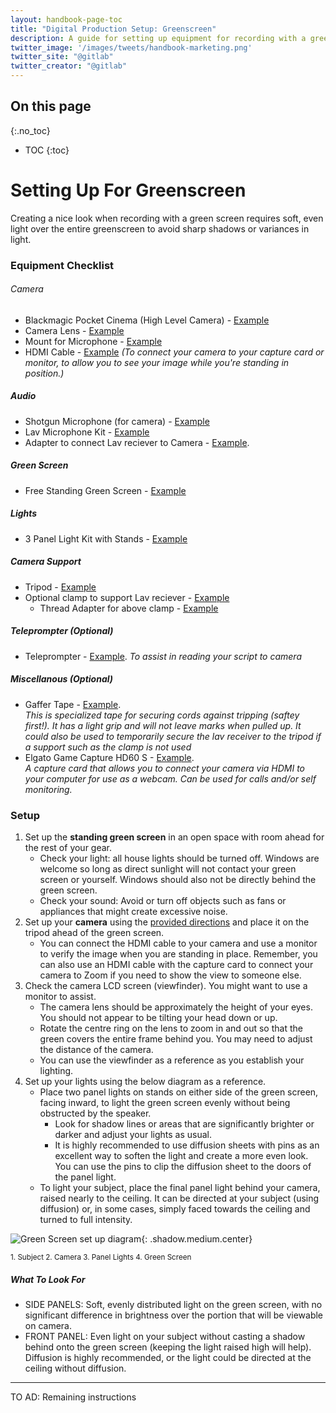 ```yaml
---
layout: handbook-page-toc
title: "Digital Production Setup: Greenscreen"
description: A guide for setting up equipment for recording with a greenscreen. 
twitter_image: '/images/tweets/handbook-marketing.png'
twitter_site: "@gitlab"
twitter_creator: "@gitlab"
---
```

## On this page
{:.no_toc}

- TOC
{:toc}

# Setting Up For Greenscreen

Creating a nice look when recording with a green screen requires soft, even light over the entire greenscreen to avoid sharp shadows or variances in light. 

### Equipment Checklist

###### Camera
- Blackmagic Pocket Cinema (High Level Camera) - [Example](https://www.bhphotovideo.com/c/product/1560510-REG/blackmagic_design_pocket_cinema_camera_4k.html)
- Camera Lens - [Example](https://www.bhphotovideo.com/c/product/1540746-REG/olympus_v314090bu000_m_zuiko_digital_ed_12_45mm.html)
- Mount for Microphone - [Example](https://docs.google.com/spreadsheets/d/1rKwZwP7hvYSqm3BL4wPmVNDQtYkXPSX3SfUElBIhX38/edit#gid=1367060180)
- HDMI Cable - [Example](https://www.bhphotovideo.com/c/product/751037-REG/Pearstone_hda_115_Standard_Series_HDMI_to.html) _(To connect your camera to your capture card or monitor, to allow you to see your image while you're standing in position.)_
##### Audio
- Shotgun Microphone (for camera) - [Example](https://www.bhphotovideo.com/c/product/1183909-REG/rode_videomicro_compact_on_camera.html?sts=pi&pim=Y)
- Lav Microphone Kit - [Example](https://www.bhphotovideo.com/c/product/1385594-REG/sennheiser_ew_112p_g4_a1_ew_112p_g4_camera.html?gclid=CjwKCAiAkan9BRAqEiwAP9X6UcPXPNWTfrUHoz9YxiCTsjaXN0MTO3lKNQGHjHAO9Ys68UAY2aOA2xoC3jkQAvD_BwE&pcur=CAD)
- Adapter to connect Lav reciever to Camera - [Example](https://www.bhphotovideo.com/c/product/1537930-REG/kondor_blue_kb_mxlr_16_bk_mini_xlr_male_to.html). 
##### Green Screen
- Free Standing Green Screen - [Example](https://www.bhphotovideo.com/c/product/910676-REG/lastolite_ll_lb7622_panoramic_background_13_chromakey.html)
##### Lights
- 3 Panel Light Kit with Stands - [Example](https://www.bhphotovideo.com/c/product/1492249-REG/gvm_800d_rgb_3l_800d_rgb_led_video_studio.html)
##### Camera Support
- Tripod - [Example](https://www.bhphotovideo.com/c/product/1527795-REG/manfrotto_mkelmii4bk_bh_element_mii_aluminum_tripod.html)
- Optional clamp to support Lav reciever - [Example](https://www.bhphotovideo.com/c/product/1422139-REG/smallrig_2164_multi_functional_crab_shaped_clamp.html)
     - Thread Adapter for above clamp - [Example](https://www.bhphotovideo.com/c/product/838895-REG/impact_ca_109_short_1_4_20_female_to.html) 
##### Teleprompter (Optional)
- Teleprompter - [Example](https://www.amazon.com/Glide-Gear-TMP100-Adjustable-Teleprompter/dp/B019AJOLEM). 
_To assist in reading your script to camera_   
##### Miscellanous (Optional)

- Gaffer Tape - [Example](https://www.bhphotovideo.com/c/product/812203-REG/General_Brand_001UPCG255MBLA_General_Brands_Pro_Gaffer_s.html).     
_This is specialized tape for securing cords against tripping (saftey first!). It has a light grip and will not leave marks when pulled up. It could also be used to temporarily secure the lav receiver to the tripod if a support such as the clamp is not used_
- Elgato Game Capture HD60 S - [Example](https://www.amazon.com/Elgato-Standalone-Recording-Zero-Lag-Passthrough/dp/B07XB6VNLJ/ref=sr_1_1_sspa?dchild=1&keywords=hd60%2Bs%2B&qid=1605213537&s=electronics&sr=1-1-spons&spLa=ZW5jcnlwdGVkUXVhbGlmaWVyPUEyTkFYRlBIWVExNkxJJmVuY3J5cHRlZElkPUEwMjUxNTc0MllDVUZSSDk4T0tWWSZlbmNyeXB0ZWRBZElkPUEwNDk5MDMwN1c1QkJYQ0FGWDhQJndpZGdldE5hbWU9c3BfYXRmJmFjdGlvbj1jbGlja1JlZGlyZWN0JmRvTm90TG9nQ2xpY2s9dHJ1ZQ&th=1).  
_A capture card that allows you to connect your camera via HDMI to your computer for use as a webcam. Can be used for calls and/or self monitoring._ 

 

### Setup

1. Set up the **standing green screen** in an open space with room ahead for the rest of your gear. 
      * Check your light: all house lights should be turned off. Windows are welcome so long as direct sunlight will not contact your green screen or yourself. Windows should also not be directly behind the green screen. 
      * Check your sound: Avoid or turn off objects such as fans or appliances that might create excessive noise.            
1. Set up your **camera** using the [provided directions](https://about.gitlab.com/handbook/marketing/inbound-marketing/content/digital-production/digital-production-equipment-list/black-magic-pocket-cinema-camera/) and place it on the tripod ahead of the green screen.
      * You can connect the HDMI cable to your camera and use a monitor to verify the image when you are standing in place. Remember, you can also use an HDMI cable with the capture card to connect your camera to Zoom if you need to show the view to someone else. 
1. Check the camera LCD screen (viewfinder). You might want to use a monitor to assist.
      * The camera lens should be approximately the height of your eyes. You should not appear to be tilting your head down or up. 
      * Rotate the centre ring on the lens to zoom in and out so that the green covers the entire frame behind you. You may need to adjust the distance of the camera. 
      * You can use the viewfinder as a reference as you establish your lighting. 
1. Set up your lights using the below diagram as a reference. 
      * Place two panel lights on stands on either side of the green screen, facing inward, to light the green screen evenly without being obstructed by the speaker. 
          * Look for shadow lines or areas that are significantly brighter or darker and adjust your lights  as usual. 
          * It is highly recommended to use diffusion sheets with pins as an excellent way to soften the light and create a more even look. You can use the pins to clip the diffusion sheet to the doors of the panel light. 
      * To light your subject, place the final panel light behind your camera, raised nearly to the ceiling. It can be directed at your subject (using diffusion) or, in some cases, simply faced towards the ceiling and turned to full intensity.          

![Green Screen set up diagram](/images/digital-production/green-screen-setup_mvc1.png){: .shadow.medium.center}

<sub>
1. Subject
2. Camera
3. Panel Lights
4. Green Screen
</sub> 
      
##### What To Look For 
- SIDE PANELS: Soft, evenly distributed light on the green screen, with no significant difference in brightness over the portion that will be viewable on camera. 
- FRONT PANEL: Even light on your subject without casting a shadow behind onto the green screen (keeping the light raised high will help). Diffusion is highly recommended, or the light could be directed at the ceiling without diffusion. 


--------



TO AD: Remaining instructions



